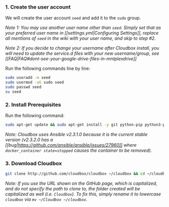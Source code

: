 
###  1. Create the user account  ### 

We will create the user account `seed` and add it to the `sudo` group.  

_Note 1: You may use another user name other than `seed`. Simply set that as your preferred user name in [[settings.yml|Configuring Settings]], replace all mentions of `seed` in the wiki with your user name, and skip to step #2._

_Note 2: If you decide to change your username after Cloudbox install, you will need to update the service.d files with your new username/group, see [[FAQ|FAQ#dont-see-your-google-drive-files-in-mntplexdrive]]_

Run the following commands line by line:


```bash
sudo useradd -m seed
sudo usermod -aG sudo seed
sudo passwd seed
su seed
```





### 2. Install Prerequisites  ####

Run the following command:

```bash
sudo apt-get update && sudo apt-get install -y git python-pip python3-pip python-setuptools python3-setuptools && sudo easy_install -U pip && sudo easy_install3 -U pip && sudo python -m pip install ansible==2.3.1.0 requests && sudo python3 -m pip install requests
```

_Note: Cloudbox uses Ansible v2.3.1.0 because it is the current stable version (v2.3.2.0 has a [[bug|https://github.com/ansible/ansible/issues/27960]] where `docker_container state=stopped` causes the container to be removed)._


### 3. Download Cloudbox ### 



 ```bash
git clone http://github.com/cloudbox/cloudbox ~/cloudbox && cd ~/cloudbox
 ```

_Note: If you use the URL shown on the GitHub page, which is capitalized, and do not specify the path to clone to, the folder created will be capitalized as well (i.e. `Cloudbox`). To fix this, simply rename it to lowercase `cloudbox` via `mv ~/Cloudbox ~/cloudbox`._